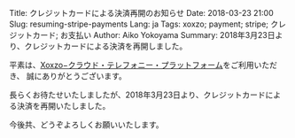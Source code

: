 Title: クレジットカードによる決済再開のお知らせ
Date: 2018-03-23 21:00
Slug: resuming-stripe-payments
Lang: ja
Tags: xoxzo; payment; stripe; クレジットカード; お支払い
Author: Aiko Yokoyama
Summary: 2018年3月23日より、クレジットカードによる決済を再開しました。

平素は、[Xoxzo−クラウド・テレフォニー・プラットフォーム](https://www.xoxzo.com/ja/)をご利用いただき、
誠にありがとうございます。

長らくお待たせいたしましたが、2018年3月23日より、クレジットカードによる決済を再開いたしました。

今後共、どうぞよろしくお願いいたします。
